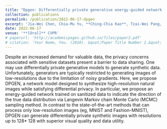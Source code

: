 ```yaml
---
title: "Dpgen: Differentially private generative energy-guided network for natural image synthesis"
collection: publications
permalink: /publication/2022-06-17-dpgen
excerpt: 'Jia-Wei Chen, Chia-Mu Yu, **Ching-Chia Kao**, Tzai-Wei Pang, Chun-Shien Lu'
date: 2022-06-17
venue: '**[Oral]** CVPR'
# paperurl: 'http://academicpages.github.io/files/paper2.pdf'
# citation: 'Your Name, You. (2010). &quot;Paper Title Number 2.&quot; <i>Journal 1</i>. 1(2).'
---
```


Despite an increased demand for valuable data, the privacy concerns associated with sensitive datasets present a barrier to data sharing. One may use differentially private generative models to generate synthetic data. Unfortunately, generators are typically restricted to generating images of low-resolutions due to the limitation of noisy gradients. Here, we propose DPGEN, a network model designed to synthesize high-resolution natural images while satisfying differential privacy. In particular, we propose an energy-guided network trained on sanitized data to indicate the direction of the true data distribution via Langevin Markov chain Monte Carlo (MCMC) sampling method. In contrast to the state-of-the-art methods that can process only low-resolution images (eg, MNIST and Fashion-MNIST), DPGEN can generate differentially private synthetic images with resolutions up to 128* 128 with superior visual quality and data utility.

